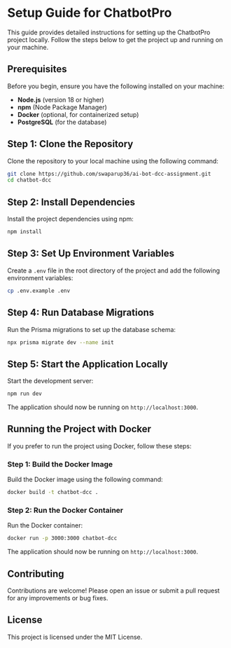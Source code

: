 # Setup Guide for ChatbotPro

This guide provides detailed instructions for setting up the ChatbotPro project locally. Follow the steps below to get the project up and running on your machine.

## Prerequisites

Before you begin, ensure you have the following installed on your machine:

- **Node.js** (version 18 or higher)
- **npm** (Node Package Manager)
- **Docker** (optional, for containerized setup)
- **PostgreSQL** (for the database)

## Step 1: Clone the Repository

Clone the repository to your local machine using the following command:

```sh
git clone https://github.com/swaparup36/ai-bot-dcc-assignment.git
cd chatbot-dcc
```

## Step 2: Install Dependencies

Install the project dependencies using npm:

```sh
npm install
```

## Step 3: Set Up Environment Variables

Create a `.env` file in the root directory of the project and add the following environment variables:

```sh
cp .env.example .env
```

## Step 4: Run Database Migrations

Run the Prisma migrations to set up the database schema:

```sh
npx prisma migrate dev --name init
```

## Step 5: Start the Application Locally

Start the development server:

```sh
npm run dev
```

The application should now be running on `http://localhost:3000`.

## Running the Project with Docker

If you prefer to run the project using Docker, follow these steps:

### Step 1: Build the Docker Image

Build the Docker image using the following command:

```sh
docker build -t chatbot-dcc .
```

### Step 2: Run the Docker Container

Run the Docker container:

```sh
docker run -p 3000:3000 chatbot-dcc
```

The application should now be running on `http://localhost:3000`.

## Contributing

Contributions are welcome! Please open an issue or submit a pull request for any improvements or bug fixes.

## License

This project is licensed under the MIT License.